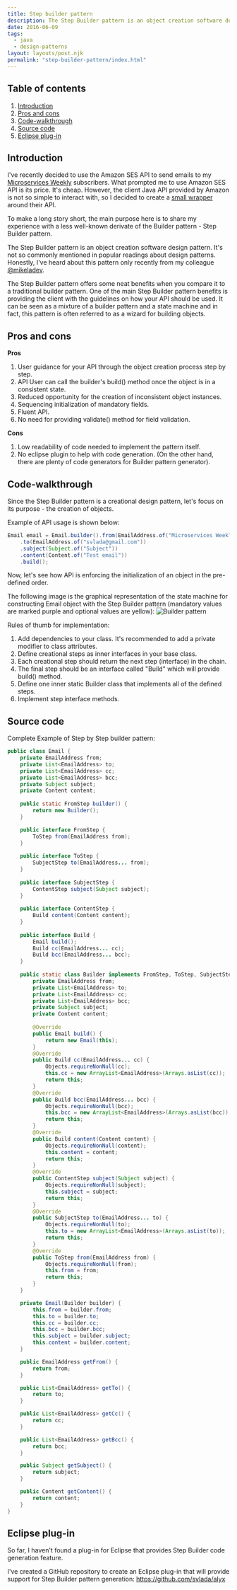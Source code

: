 ```yaml
---
title: Step builder pattern
description: The Step Builder pattern is an object creation software design pattern.
date: 2016-06-09
tags:
  - java
  - design-patterns
layout: layouts/post.njk
permalink: "step-builder-pattern/index.html"
---
```


## Table of contents
1. <a title="Introduction: Step builder pattern" href="#introduction">Introduction</a>
2. <a title="Pros and cons about step builder pattern" href="#step-builder-pattern-pros-and-cons">Pros and cons</a>
3. <a title="Code walkthrough" href="#code-walkthrough">Code-walkthrough</a>
4. <a title="Source code" href="#source-code">Source code</a>
5. <a title="Eclipse plug-in" href="#eclipse-plugin">Eclipse plug-in</a>

## <a name="introduction" id="introduction">Introduction</a>
I've recently decided to use the Amazon SES API to send emails to my [Microservices Weekly](http://microservicesweekly.com) subscribers. What prompted me to use Amazon SES API is its price. It's cheap. However, the client Java API provided by Amazon is not so simple to interact with, so I decided to create a [small wrapper](https://github.com/svlada/ziggy) around their API.

To make a long story short, the main purpose here is to share my experience with a less well-known derivate of the Builder pattern - Step Builder pattern.

The Step Builder pattern is an object creation software design pattern. It's not so commonly mentioned in popular readings about design patterns. Honestly, I've heard about this pattern only recently from my colleague [@mikeladev](https://twitter.com/mikeladev).

The Step Builder pattern offers some neat benefits when you compare it to a traditional builder pattern. One of the main Step Builder pattern benefits is providing the client with the guidelines on how your API should be used. It can be seen as a mixture of a builder pattern and a state machine and in fact, this pattern is often referred to as a wizard for building objects. 

## <a name="step-builder-pattern-pros-and-cons" id="step-builder-pattern-pros-and-cons">Pros and cons</a>

**Pros**

1. User guidance for your API through the object creation process step by step.
2. API User can call the builder's build() method once the object is in a consistent state.
3. Reduced opportunity for the creation of inconsistent object instances.
4. Sequencing initialization of mandatory fields.
5. Fluent API.
6. No need for providing validate() method for field validation.

**Cons**

1. Low readability of code needed to implement the pattern itself.
2. No eclipse plugin to help with code generation. (On the other hand, there are plenty of code generators for Builder pattern generator).

## <a name="code-walkthrough" id="code-walkthrough">Code-walkthrough</a>
Since the Step Builder pattern is a creational design pattern, let's focus on its purpose - the creation of objects.

Example of API usage is shown below:

```java
Email email = Email.builder().from(EmailAddress.of("Microservices Weekly <mw@microservicesweekly.com>"))
	.to(EmailAddress.of("svlada@gmail.com"))
	.subject(Subject.of("Subject"))
	.content(Content.of("Test email"))
	.build();
```

Now, let's see how API is enforcing the initialization of an object in the pre-defined order.

The following image is the graphical representation of the state machine for constructing Email object with the Step Builder pattern (mandatory values are marked purple and optional values are yellow):
![Builder pattern](/img/step-builder/step-builder.png)

Rules of thumb for implementation:

1. Add dependencies to your class. It's recommended to add a private modifier to class attributes.
2. Define creational steps as inner interfaces in your base class. 
3. Each creational step should return the next step (interface) in the chain.
4. The final step should be an interface called "Build" which will provide build() method.
5. Define one inner static Builder class that implements all of the defined steps.
6. Implement step interface methods.

## <a name="source-code" id="source-code">Source code</a>
Complete Example of Step by Step builder pattern:

```java
public class Email {
	private EmailAddress from;
	private List<EmailAddress> to;
	private List<EmailAddress> cc;
	private List<EmailAddress> bcc;
	private Subject subject;
	private Content content;
	
	public static FromStep builder() {
		return new Builder();
	}

	public interface FromStep {
		ToStep from(EmailAddress from);
	}
	
	public interface ToStep {
		SubjectStep to(EmailAddress... from);
	}
	
	public interface SubjectStep {
		ContentStep subject(Subject subject);
	}
	
	public interface ContentStep {
		Build content(Content content);
	}
	
	public interface Build {
		Email build();
		Build cc(EmailAddress... cc);
		Build bcc(EmailAddress... bcc);
	}
	
	public static class Builder implements FromStep, ToStep, SubjectStep, ContentStep, Build {
		private EmailAddress from;
		private List<EmailAddress> to;
		private List<EmailAddress> cc;
		private List<EmailAddress> bcc;
		private Subject subject;
		private Content content;
		
		@Override
		public Email build() {
			return new Email(this);
		}
		@Override
		public Build cc(EmailAddress... cc) {
			Objects.requireNonNull(cc);
			this.cc = new ArrayList<EmailAddress>(Arrays.asList(cc));
			return this;
		}
		@Override
		public Build bcc(EmailAddress... bcc) {
			Objects.requireNonNull(bcc);
			this.bcc = new ArrayList<EmailAddress>(Arrays.asList(bcc));
			return this;
		}
		@Override
		public Build content(Content content) {
			Objects.requireNonNull(content);
			this.content = content;
			return this;
		}
		@Override
		public ContentStep subject(Subject subject) {
			Objects.requireNonNull(subject);
			this.subject = subject;
			return this;
		}
		@Override
		public SubjectStep to(EmailAddress... to) {
			Objects.requireNonNull(to);
			this.to = new ArrayList<EmailAddress>(Arrays.asList(to));
			return this;
		}
		@Override
		public ToStep from(EmailAddress from) {
			Objects.requireNonNull(from);
			this.from = from;
			return this;
		}
	}

	private Email(Builder builder) {
		this.from = builder.from;
		this.to = builder.to;
		this.cc = builder.cc;
		this.bcc = builder.bcc;
		this.subject = builder.subject;
		this.content = builder.content;
	}

	public EmailAddress getFrom() {
		return from;
	}

	public List<EmailAddress> getTo() {
		return to;
	}

	public List<EmailAddress> getCc() {
		return cc;
	}

	public List<EmailAddress> getBcc() {
		return bcc;
	}

	public Subject getSubject() {
		return subject;
	}

	public Content getContent() {
		return content;
	}
}
```

## <a name="eclipse-plugin" id="eclipse-plugin">Eclipse plug-in</a>

So far, I haven't found a plug-in for Eclipse that provides Step Builder code generation feature.

I've created a GitHub repository to create an Eclipse plug-in that will provide support for Step Builder pattern generation: https://github.com/svlada/alyx
